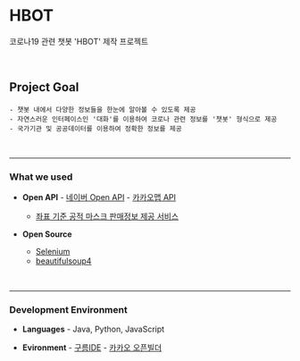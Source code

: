 # HBOT
코로나19 관련 챗봇 'HBOT' 제작 프로젝트

<br/>

## Project Goal

    - 챗봇 내에서 다양한 정보들을 한눈에 알아볼 수 있도록 제공
    - 자연스러운 인터페이스인 '대화'를 이용하여 코로나 관련 정보를 '챗봇' 형식으로 제공
    - 국가기관 및 공공데이터를 이용하여 정확한 정보를 제공
<br/>
<hr/>

### What we used

   - **Open API**
	- [네이버 Open API](https://developers.naver.com/docs/search/news/)
	- [카카오맵 API](https://apis.map.kakao.com/)
        - [좌표 기준 공적 마스크 판매정보 제공 서비스](https://app.swaggerhub.com/apis-docs/Promptech/public-mask-info/20200307-oas3#/Sale) 


   - **Open Source** 
        - [Selenium](https://github.com/SeleniumHQ/selenium)
        - [beautifulsoup4](https://www.crummy.com/software/BeautifulSoup/)

<br/>
<hr/>

### Development Environment

   - **Languages**
	- Java, Python, JavaScript

   - **Evironment**
	- [구름IDE](https://www.goorm.io/)
	- [카카오 오픈빌더](https://i.kakao.com/openbuilder)
